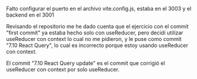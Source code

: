 Falto configurar el puerto en el archivo vite.config.js, estaba en el 3003 y el backend en el 3001

Revisando el repositorio me he dado cuenta que el ejercicio con el commit "first commit" ya estaba hecho solo con useReducer, pero decidi utilizar useReducer con context lo cual no me pidieron, y le puse como commit "7.10 React Query", lo cual es incorrecto porque estoy usando useReducer con context.

El commit "7.10 React Query update" es el commit que corrigió el useReducer con context por solo useReducer.
